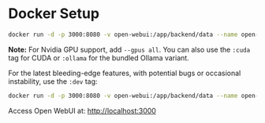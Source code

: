 # Docker Setup
```bash
docker run -d -p 3000:8080 -v open-webui:/app/backend/data --name open-webui ghcr.io/open-webui/open-webui:main
```
**Note:** For Nvidia GPU support, add `--gpus all`. You can also use the `:cuda` tag for CUDA or `:ollama` for the bundled Ollama variant.

For the latest bleeding-edge features, with potential bugs or occasional instability, use the `:dev` tag:
```bash
docker run -d -p 3000:8080 -v open-webui:/app/backend/data --name open-webui ghcr.io/open-webui/open-webui:dev
```

Access Open WebUI at: [http://localhost:3000](http://localhost:3000)